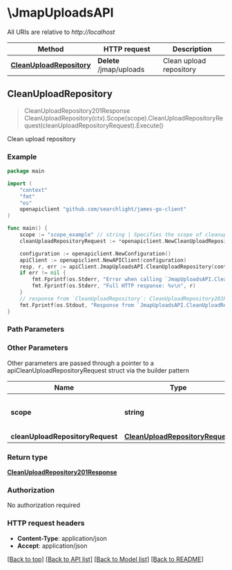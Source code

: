 # \JmapUploadsAPI

All URIs are relative to *http://localhost*

Method | HTTP request | Description
------------- | ------------- | -------------
[**CleanUploadRepository**](JmapUploadsAPI.md#CleanUploadRepository) | **Delete** /jmap/uploads | Clean upload repository



## CleanUploadRepository

> CleanUploadRepository201Response CleanUploadRepository(ctx).Scope(scope).CleanUploadRepositoryRequest(cleanUploadRepositoryRequest).Execute()

Clean upload repository

### Example

```go
package main

import (
    "context"
    "fmt"
    "os"
    openapiclient "github.com/searchlight/james-go-client"
)

func main() {
    scope := "scope_example" // string | Specifies the scope of cleanup (e.g., \"expired\" uploads)
    cleanUploadRepositoryRequest := *openapiclient.NewCleanUploadRepositoryRequest() // CleanUploadRepositoryRequest | Task details (optional)

    configuration := openapiclient.NewConfiguration()
    apiClient := openapiclient.NewAPIClient(configuration)
    resp, r, err := apiClient.JmapUploadsAPI.CleanUploadRepository(context.Background()).Scope(scope).CleanUploadRepositoryRequest(cleanUploadRepositoryRequest).Execute()
    if err != nil {
        fmt.Fprintf(os.Stderr, "Error when calling `JmapUploadsAPI.CleanUploadRepository``: %v\n", err)
        fmt.Fprintf(os.Stderr, "Full HTTP response: %v\n", r)
    }
    // response from `CleanUploadRepository`: CleanUploadRepository201Response
    fmt.Fprintf(os.Stdout, "Response from `JmapUploadsAPI.CleanUploadRepository`: %v\n", resp)
}
```

### Path Parameters



### Other Parameters

Other parameters are passed through a pointer to a apiCleanUploadRepositoryRequest struct via the builder pattern


Name | Type | Description  | Notes
------------- | ------------- | ------------- | -------------
 **scope** | **string** | Specifies the scope of cleanup (e.g., \&quot;expired\&quot; uploads) | 
 **cleanUploadRepositoryRequest** | [**CleanUploadRepositoryRequest**](CleanUploadRepositoryRequest.md) | Task details | 

### Return type

[**CleanUploadRepository201Response**](CleanUploadRepository201Response.md)

### Authorization

No authorization required

### HTTP request headers

- **Content-Type**: application/json
- **Accept**: application/json

[[Back to top]](#) [[Back to API list]](../README.md#documentation-for-api-endpoints)
[[Back to Model list]](../README.md#documentation-for-models)
[[Back to README]](../README.md)

